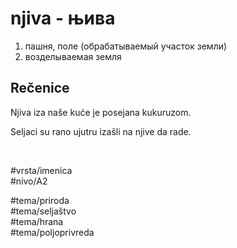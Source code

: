 # njiva - њива

1. пашня, поле (обрабатываемый участок земли)
2. возделываемая земля

## Rečenice

Njiva iza naše kuće je posejana kukuruzom.

Seljaci su rano ujutru izašli na njive da rade.

<br>

#vrsta/imenica  
#nivo/A2  

#tema/priroda  
#tema/seljaštvo  
#tema/hrana  
#tema/poljoprivreda  
